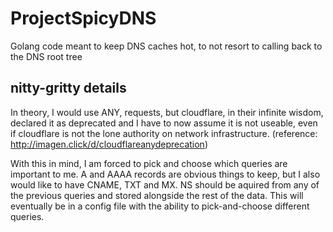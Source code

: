 # ProjectSpicyDNS
Golang code meant to keep DNS caches hot, to not resort to calling back to the DNS root tree


## nitty-gritty details
In theory, I would use ANY, requests, but cloudflare, in their infinite wisdom, declared it as deprecated and I have to now assume it is not useable, even if cloudflare is not the lone authority on network infrastructure. (reference: http://imagen.click/d/cloudflareanydeprecation)

With this in mind, I am forced to pick and choose which queries are important to me. A and AAAA records are obvious things to keep, but I also would like to have CNAME, TXT and MX. NS should be aquired from any of the previous queries and stored alongside the rest of the data. This will eventually be in a config file with the ability to pick-and-choose different queries.
